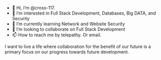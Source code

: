 - 👋 Hi, I’m @cross-117. 
- 👀 I’m interested in Full Stack Development, Databases, Big DATA, and Security
- 🌱 I’m currently learning Network and Website Security
- 💞️ I’m looking to collaborate on Full Stack Development
- 📫 How to reach me by telepathy. Or email. 



I want to live a life where collaboration for the benefit of our future is a primary focus on our progress towards future development. 


<!---
cross-117/cross-117 is a ✨ special ✨ repository because its `README.md` (this file) appears on your GitHub profile.
You can click the Preview link to take a look at your changes.
--->
